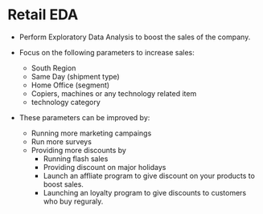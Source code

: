 # Retail EDA 

- Perform Exploratory Data Analysis to boost the sales of the company.
- Focus on the following parameters to increase sales:
    - South Region 
    - Same Day (shipment type)
    - Home Office (segment)
    - Copiers, machines or any technology related item 
    - technology category 
    
 - These parameters can be improved by: 
   - Running more marketing campaings 
    - Run more surveys
    - Providing more discounts by 
        - Running flash sales 
        - Providing discount on major holidays
        - Launch an affliate program to give discount on your products to boost sales. 
        - Launching an loyalty program to give discounts to customers who buy reguraly. 
        
